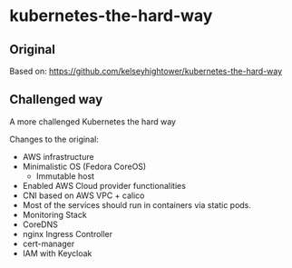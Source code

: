 # kubernetes-the-hard-way

## Original

Based on: https://github.com/kelseyhightower/kubernetes-the-hard-way

## Challenged way

A more challenged Kubernetes the hard way

Changes to the original:

* AWS infrastructure
* Minimalistic OS (Fedora CoreOS)
    * Immutable host
* Enabled AWS Cloud provider functionalities
* CNI based on AWS VPC + calico
* Most of the services should run in containers via static pods.
* Monitoring Stack
* CoreDNS
* nginx Ingress Controller
* cert-manager
* IAM with Keycloak
